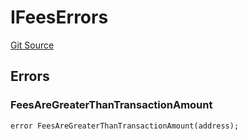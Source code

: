 # IFeesErrors
[Git Source](https://github.com/thrackle-io/tron/blob/8f8cd9f0e8cf797290e5a764c49efd646c572381/src/common/IErrors.sol)


## Errors
### FeesAreGreaterThanTransactionAmount

```solidity
error FeesAreGreaterThanTransactionAmount(address);
```

